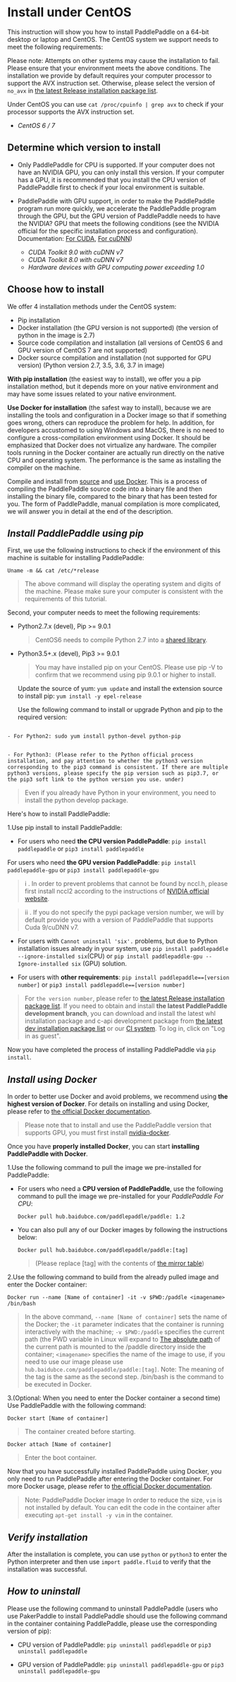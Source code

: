 # Install under CentOS

This instruction will show you how to install PaddlePaddle on a 64-bit desktop or laptop and CentOS. The CentOS system we support needs to meet the following requirements:

Please note: Attempts on other systems may cause the installation to fail. Please ensure that your environment meets the above conditions. The installation we provide by default requires your computer processor to support the AVX instruction set. Otherwise, please select the version of `no_avx` in [the latest Release installation package list](https://github.com/PaddlePaddle/FluidDoc/blob/develop/doc/fluid/beginners_guide/install/Tables.html/#ciwhls-release).

Under CentOS you can use `cat /proc/cpuinfo | grep avx` to check if your processor supports the AVX instruction set.

- *CentOS 6 / 7*

## Determine which version to install

- Only PaddlePaddle for CPU is supported. If your computer does not have an NVIDIA GPU, you can only install this version. If your computer has a GPU, it is recommended that you install the CPU version of PaddlePaddle first to check if your local environment is suitable.

- PaddlePaddle with GPU support, in order to make the PaddlePaddle program run more quickly, we accelerate the PaddlePaddle program through the GPU, but the GPU version of PaddlePaddle needs to have the NVIDIA? GPU that meets the following conditions (see the NVIDIA official for the specific installation process and configuration). Documentation: [For CUDA](https://docs.nvidia.com/cuda/cuda-installation-guide-linux/), [For cuDNN](https://docs.nvidia.com/deeplearning/sdk/cudnn-install/))

	- *CUDA Toolkit 9.0 with cuDNN v7*
	- *CUDA Toolkit 8.0 with cuDNN v7*
	- *Hardware devices with GPU computing power exceeding 1.0*

## Choose how to install

We offer 4 installation methods under the CentOS system:

- Pip installation
- Docker installation (the GPU version is not supported) (the version of python in the image is 2.7)
- Source code compilation and installation (all versions of CentOS 6 and GPU version of CentOS 7 are not supported)
- Docker source compilation and installation (not supported for GPU version) (Python version 2.7, 3.5, 3.6, 3.7 in image)

**With pip installation** (the easiest way to install), we offer you a pip installation method, but it depends more on your native environment and may have some issues related to your native environment.

**Use Docker for installation** (the safest way to install), because we are installing the tools and configuration in a Docker image so that if something goes wrong, others can reproduce the problem for help. In addition, for developers accustomed to using Windows and MacOS, there is no need to configure a cross-compilation environment using Docker. It should be emphasized that Docker does not virtualize any hardware. The compiler tools running in the Docker container are actually run directly on the native CPU and operating system. The performance is the same as installing the compiler on the machine.

Compile and install from [source](https://github.com/PaddlePaddle/FluidDoc/blob/develop/doc/fluid/beginners_guide/install/install_Ubuntu.md#ubt_source) and [use Docker](https://github.com/PaddlePaddle/FluidDoc/blob/develop/doc/fluid/beginners_guide/install/install_Ubuntu.md#ubt_docker). This is a process of compiling the PaddlePaddle source code into a binary file and then installing the binary file, compared to the binary that has been tested for you. The form of PaddlePaddle, manual compilation is more complicated, we will answer you in detail at the end of the description.


## *Install PaddlePaddle using pip*

First, we use the following instructions to check if the environment of this machine is suitable for installing PaddlePaddle:

`Uname -m && cat /etc/*release`

>The above command will display the operating system and digits of the machine. Please make sure your computer is consistent with the requirements of this tutorial.

Second, your computer needs to meet the following requirements:

- Python2.7.x (devel), Pip >= 9.0.1

	>CentOS6 needs to compile Python 2.7 into a [shared library](https://github.com/PaddlePaddle/FluidDoc/blob/develop/doc/fluid/beginners_guide/install/FAQ.html/#FAQ).

- Python3.5+.x (devel), Pip3 >= 9.0.1

	>You may have installed pip on your CentOS. Please use pip -V to confirm that we recommend using pip 9.0.1 or higher to install.

	Update the source of yum: `yum update` and install the extension source to install pip: `yum install -y epel-release`

	Use the following command to install or upgrade Python and pip to the required version:

```

- For Python2: sudo yum install python-devel python-pip


- For Python3: (Please refer to the Python official process installation, and pay attention to whether the python3 version corresponding to the pip3 command is consistent. If there are multiple python3 versions, please specify the pip version such as pip3.7, or the pip3 soft link to the python version you use. under)

```

>Even if you already have Python in your environment, you need to install the python develop package.

Here's how to install PaddlePaddle:

1.Use pip install to install PaddlePaddle:

- For users who need **the CPU version PaddlePaddle**: `pip install paddlepaddle` or `pip3 install paddlepaddle`

For users who need **the GPU version PaddlePaddle**: `pip install paddlepaddle-gpu` or `pip3 install paddlepaddle-gpu`

> i . In order to prevent problems that cannot be found by nccl.h, please first install nccl2 according to the instructions of [NVIDIA official website](https://developer.nvidia.com/nccl/nccl-download).

> ii . If you do not specify the pypi package version number, we will by default provide you with a version of PaddlePaddle that supports Cuda 9/cuDNN v7.

- For users with `Cannot uninstall 'six'.` problems, but due to Python installation issues already in your system, use `pip install paddlepaddle --ignore-installed six`(CPU) or `pip install paddlepaddle-gpu -- Ignore-installed six` (GPU) solution.

- For users with **other requirements**: `pip install paddlepaddle==[version number]` or `pip3 install paddlepaddle==[version number]`

>For `the version number`, please refer to [the latest Release installation package list](https://github.com/PaddlePaddle/FluidDoc/blob/develop/doc/fluid/beginners_guide/install/Tables.html/#whls). If you need to obtain and install **the latest PaddlePaddle development branch**, you can download and install the latest whl installation package and c-api development package from [the latest dev installation package list](https://github.com/PaddlePaddle/FluidDoc/blob/develop/doc/fluid/beginners_guide/install/Tables.html/#ciwhls) or our [CI system](https://paddleci.ngrok.io/project.html?projectId=Manylinux1&tab=projectOverview). To log in, click on "Log in as guest".

Now you have completed the process of installing PaddlePaddle via `pip install`.


## *Install using Docker*

In order to better use Docker and avoid problems, we recommend using **the highest version of Docker**. For details on installing and using Docker, please refer to [the official Docker documentation](https://docs.docker.com/install/).

>Please note that to install and use the PaddlePaddle version that supports GPU, you must first install [nvidia-docker](https://github.com/NVIDIA/nvidia-docker).

Once you have **properly installed Docker**, you can start **installing PaddlePaddle with Docker**.

1.Use the following command to pull the image we pre-installed for PaddlePaddle:

- For users who need a **CPU version of PaddlePaddle**, use the following command to pull the image we pre-installed for your *PaddlePaddle For CPU*:

	`Docker pull hub.baidubce.com/paddlepaddle/paddle: 1.2`

- You can also pull any of our Docker images by following the instructions below:

	`Docker pull hub.baidubce.com/paddlepaddle/paddle:[tag]`

	>(Please replace [tag] with the contents of [the mirror table](https://github.com/PaddlePaddle/FluidDoc/blob/develop/doc/fluid/beginners_guide/install/Tables.html/#dockers))

2.Use the following command to build from the already pulled image and enter the Docker container:

`Docker run --name [Name of container] -it -v $PWD:/paddle <imagename> /bin/bash`

>In the above command, `--name [Name of container]` sets the name of the Docker; the `-it` parameter indicates that the container is running interactively with the machine; `-v $PWD:/paddle` specifies the current path (the PWD variable in Linux will expand to [The absolute path](https://baike.baidu.com/item/%E7%BB%9D%E5%AF%B9%E8%B7%AF%E5%BE%84/481185) of the current path is mounted to the /paddle directory inside the container; `<imagename>` specifies the name of the image to use, if you need to use our image please use `hub.baidubce.com/paddlepaddle/paddle:[tag]`. Note: The meaning of the tag is the same as the second step. /bin/bash is the command to be executed in Docker.

3.(Optional: When you need to enter the Docker container a second time) Use PaddlePaddle with the following command:

	Docker start [Name of container]

>The container created before starting.

	Docker attach [Name of container]

>Enter the boot container.

Now that you have successfully installed PaddlePaddle using Docker, you only need to run PaddlePaddle after entering the Docker container. For more Docker usage, please refer to [the official Docker documentation](https://docs.docker.com/).

>Note: PaddlePaddle Docker image In order to reduce the size, `vim` is not installed by default. You can edit the code in the container after executing `apt-get install -y vim` in the container.


## *Verify installation*

After the installation is complete, you can use `python` or `python3` to enter the Python interpreter and then use `import paddle.fluid` to verify that the installation was successful.


## *How to uninstall*

Please use the following command to uninstall PaddlePaddle (users who use PakerPaddle to install PaddlePaddle should use the following command in the container containing PaddlePaddle, please use the corresponding version of pip):

- CPU version of PaddlePaddle: `pip uninstall paddlepaddle` or `pip3 uninstall paddlepaddle`

- GPU version of PaddlePaddle: `pip uninstall paddlepaddle-gpu` or `pip3 uninstall paddlepaddle-gpu`